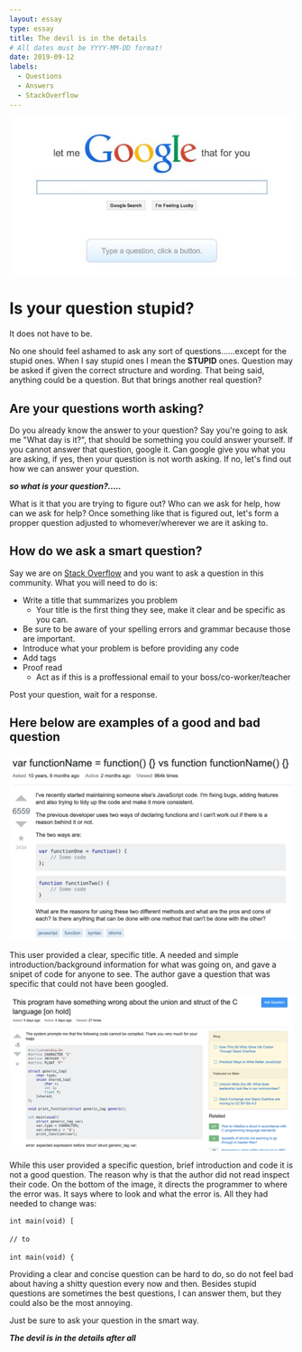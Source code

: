 ```yaml
---
layout: essay
type: essay
title: The devil is in the details 
# All dates must be YYYY-MM-DD format!
date: 2019-09-12
labels:
  - Questions
  - Answers
  - StackOverflow
---
```


<img class="ui medium center floated image" src="../images/letmegoogle.jpeg">

# Is your question stupid? 

It does not have to be. 


No one should feel ashamed to ask any sort of questions......except for the stupid ones. When I say stupid ones I mean the **STUPID** ones. Question may be asked if given the correct structure and wording. That being said, anything could be a question. But that brings another real question? 


## Are your questions worth asking? 

Do you already know the answer to your question? Say you're going to ask me "What day is it?", that should be something you could answer yourself. If you cannot answer that question, google it. Can google give you what you are asking, if yes, then your question is not worth asking. If no, let's find out how we can answer your question.  


***so what is your question?.....***


What is it that you are trying to figure out? Who can we ask for help, how can we ask for help? Once something like that is figured out, let's form a propper question adjusted to whomever/wherever we are it asking to. 


## How do we ask a smart question? 

Say we are on [Stack Overflow](https://stackoverflow.com/) and you want to ask a question in this community. What you will need to do is: 

* Write a title that summarizes you problem 
  * Your title is the first thing they see, make it clear and be specific as you can.
* Be sure to be aware of your spelling errors and grammar because those are important.
* Introduce what your problem is before providing any code
* Add tags
* Proof read
  * Act as if this is a proffessional email to your boss/co-worker/teacher
  
Post your question, wait for a response. 
  

## Here below are examples of a good and bad question 

<img class="ui medium center floated image" src="../images/good.png">

This user provided a clear, specific title. A needed and simple introduction/background information for what was going on, and gave a snipet of code for anyone to see. The author gave a question that was specific that could not have been googled. 



<img class="ui medium center floated image" src="../images/bad.png">


While this user provided a specific question, brief introduction and code it is not a good question. The reason why is that the author did not read inspect their code. On the bottom of the image, it directs the programmer to where the error was. It says where to look and what the error is. All they had needed to change was:

```
int main(void) [

// to 

int main(void) {

```



Providing a clear and concise question can be hard to do, so do not feel bad about having a shitty question every now and then. Besides stupid questions are sometimes the best questions, I can answer them, but they could also be the most annoying. 

Just be sure to ask your question in the smart way. 

***The devil is in the details after all***
